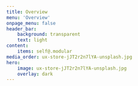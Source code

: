 ```yaml
---
title: Overview
menu: 'Overview'
onpage_menu: false
header_bar:
    background: transparent
    text: light
content:
    items: self@.modular
media_order: ux-store-jJT2r2n7lYA-unsplash.jpg
hero:
    image: ux-store-jJT2r2n7lYA-unsplash.jpg
    overlay: dark
---
```

